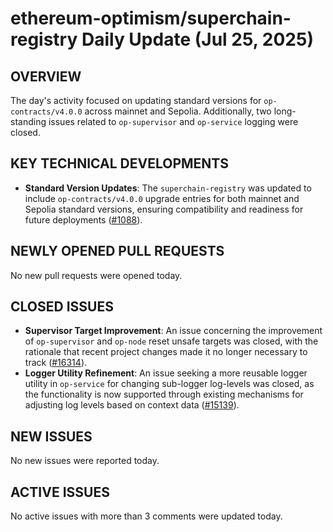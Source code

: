 # ethereum-optimism/superchain-registry Daily Update (Jul 25, 2025)
## OVERVIEW 
The day's activity focused on updating standard versions for `op-contracts/v4.0.0` across mainnet and Sepolia. Additionally, two long-standing issues related to `op-supervisor` and `op-service` logging were closed.

## KEY TECHNICAL DEVELOPMENTS

*   **Standard Version Updates**: The `superchain-registry` was updated to include `op-contracts/v4.0.0` upgrade entries for both mainnet and Sepolia standard versions, ensuring compatibility and readiness for future deployments ([#1088](https://github.com/ethereum-optimism/superchain-registry/pull/1088)).

## NEWLY OPENED PULL REQUESTS
No new pull requests were opened today.

## CLOSED ISSUES

*   **Supervisor Target Improvement**: An issue concerning the improvement of `op-supervisor` and `op-node` reset unsafe targets was closed, with the rationale that recent project changes made it no longer necessary to track ([#16314](https://github.com/ethereum-optimism/superchain-registry/issues/16314)).
*   **Logger Utility Refinement**: An issue seeking a more reusable logger utility in `op-service` for changing sub-logger log-levels was closed, as the functionality is now supported through existing mechanisms for adjusting log levels based on context data ([#15139](https://github.com/ethereum-optimism/superchain-registry/issues/15139)).

## NEW ISSUES
No new issues were reported today.

## ACTIVE ISSUES
No active issues with more than 3 comments were updated today.